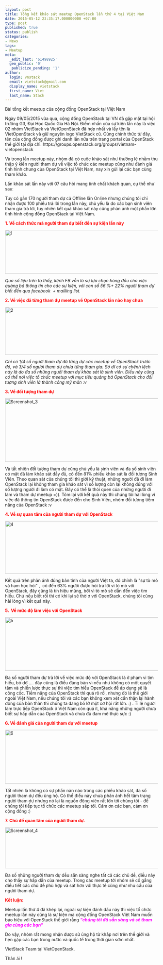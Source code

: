 ```yaml
---
layout: post
title: Tổng kết khảo sát meetup OpenStack lần thứ 4 tại Việt Nam
date: 2015-05-12 23:35:17.000000000 +07:00
type: post
published: true
status: publish
categories:
- News
tags:
- Meetup
meta:
  _edit_last: '61498925'
  geo_public: '0'
  _publicize_pending: '1'
author:
  login: vnstack
  email: vietstack@gmail.com
  display_name: vietstack
  first_name: Viet
  last_name: Stack
---
```

<p>Bài tổng kết meetup của cộng đồng OpenStack tại Việt Nam</p>
<p>Ngày 09/05/2015 vừa qua, cộng đồng OpenStack tại VN đã gặp mặt tại hội trường G3, Đại Học Quốc Gia Hà Nội. Điểm nhấn của sự kiện lần này là việc 02 nhóm VietStack và VietOpenStack đã hợp nhất và lấy tên là VietOpenStack và giữ nguyên logo VietStack cũ. Cũng chính thức từ đây, tên của cộng đồng được ghi danh lần nữa trên trang portal của OpenStack thế giới tại địa chỉ. https://groups.openstack.org/groups/vietnam-vietopenstack</p>
<p>Và trong lần meetup này, nhóm đã có cuộc khảo sát như thường lệ nhằm thu thập ý kiến người tham dự về việc tổ chức các meetup cũng như đánh giá tình hình chung của OpenStack tại Việt Nam, nay xin gửi lại các bạn cùng tham khảo.</p>
<p>Lần khảo sát lần này với 07 câu hỏi mang tính chất khách quan, cụ thể như sau:<!--more--></p>
<p>Tuy có gần 170 người tham dự cả Offline lẫn Online nhưng chúng tôi chỉ nhận được 100 phiếu trả lời trong lần này, chủ yếu là do các bạn sinh viên tham gia trả lời, tuy nhiên kết quả khảo sát này cũng phản ánh một phần lớn tình hình cộng đồng OpenStack tại Việt Nam.</p>
<p><span style="color:#ff0000;"><strong>1. Về cách thức mà người tham dự biết đến sự kiện lần này</strong></span></p>
<p><a href="https://vietstack.files.wordpress.com/2015/05/1.png"><img class="aligncenter size-full wp-image-474" src="{{ site.baseurl }}/pictures/1.png" alt="1" width="630" height="144" /></a></p>
<p><em>Qua số liệu trên ta thấy, kênh FB vẫn là sự lựa chọn hàng đầu cho việc quảng bá thông tin cho các sự kiện, với con số 56 %+ 22% người tham dự biết đến qua facebook  + mailling list.</em></p>
<p><strong><span style="color:#ff0000;">2. Về việc đã từng tham dự meetup về OpenStack lần nào hay chưa </span></strong></p>
<p><a href="https://vietstack.files.wordpress.com/2015/05/2.png"><img class="aligncenter size-full wp-image-475" src="{{ site.baseurl }}/pictures/2.png" alt="2" width="596" height="157" /></a></p>
<p><em>Chỉ có 1/4 số người tham dự đã từng dự các meetup về OpenStack trước đó, và 3/4 số người tham dự chưa từng tham gia. Sở dĩ có sự chênh lệch này là do đa số những người tham dự khảo sát là sinh viên. Điều này cũng có thể nói việc tổ chức meetup với mục tiêu quảng bá OpenStack cho đối tượng sinh viên là thành công mỹ mãn :v</em></p>
<p><strong><span style="color:#ff0000;">3. Về đối tượng tham dự</span></strong></p>
<p><a href="https://vietstack.files.wordpress.com/2015/05/screenshot_3.png"><img class="aligncenter size-full wp-image-476" src="{{ site.baseurl }}/pictures/screenshot_3.png" alt="Screenshot_3" width="630" height="209" /></a></p>
<p>Và tất nhiên đối tượng tham dự cũng chủ yếu là sinh viên và đa số sinh viên có mặt đã làm khảo sát đầy đủ, có đến 81% phiếu khảo sát là đối tượng Sinh Viên. Theo quan sát của chúng tôi thì giới kỹ thuật, những người đã đi làm OpenStack lại không tham gia khảo sát vì số lượng còn lại không đúng với số lượng người đi làm có mặt. Đây có thể là thói quen của những người đi làm và tham dự meetup =)). Tóm lại với kết quả này thì chúng tôi hài lòng vì việc đã thông tin OpenStack được đến cho Sinh Viên, nhóm đối tượng tiềm năng của OpenStack :v</p>
<p><span style="color:#ff0000;"><strong>4. Về sự quan tâm của người tham dự với OpenStack</strong></span></p>
<p><a href="https://vietstack.files.wordpress.com/2015/05/4.png"><img class="aligncenter size-full wp-image-477" src="{{ site.baseurl }}/pictures/4.png" alt="4" width="630" height="173" /></a></p>
<p>Kết quả trên phản ánh đúng bản tính của người Việt ta, đó chính là "sự tò mò và ham học hỏi" ,  có đến 63% người được hỏi trả lời vì tò mò với OpenStack, đây cũng là tín hiệu mừng, bởi vì tò mò sẽ dẫn đến việc tìm hiểu. Chứ nếu biết rồi thì có khi lại sẽ thờ ơ với OpenStack, chúng tôi cũng hài lòng vì kết quả này.</p>
<p><span style="color:#ff0000;"><strong>5.  Về mức độ làm việc với OpenStack</strong></span></p>
<p><a href="https://vietstack.files.wordpress.com/2015/05/5.png"><img class="aligncenter size-full wp-image-478" src="{{ site.baseurl }}/pictures/5.png" alt="5" width="630" height="176" /></a></p>
<p>Đa số người tham dự trả lời về việc mức độ với OpenStack là ở phạm vi tìm hiểu, bỏ dở .... đây cũng là điều đáng bàn vì nếu như không có một quyết tâm và chiến lược thực sự thì việc tìm hiểu OpenStack để áp dụng sẽ là công cốc. Tiềm năng của OpenStack thì quá rõ rồi, nhưng đó là thế giới ngoài Việt Nam, nếu chúng tôi và các bạn không xem xét cẩn thận lại hành động của bản thân thì chúng ta đang bỏ lỡ một cơ hội rất lớn. :) . Tỉ lệ người làm trực tiếp OpenStack ở Việt Nam còn quá ít, khả năng những người chưa biết sự hấp dẫn của OpenStack và chưa đủ đam mê thực sực :)</p>
<p><strong><span style="color:#ff0000;">6. Về đánh giá của người tham dự với meetup</span></strong></p>
<p><a href="https://vietstack.files.wordpress.com/2015/05/6.png"><img class="aligncenter size-full wp-image-479" src="{{ site.baseurl }}/pictures/6.png" alt="6" width="630" height="177" /></a></p>
<p>Tất nhiên là không có sự phần nàn nào trong các phiếu khảo sát, đa số người tham dự đều ủng hộ. Có thể điều này chưa phản ánh hết tâm trạng người tham dự nhưng nó lại là nguồn động viên rất lớn tới chúng tôi - để chúng tôi tiếp tục tổ chức các meetup sắp tới. Cám ơn các bạn, cám ơn cộng đồng :)</p>
<p><span style="color:#ff0000;"><strong>7. Chủ đề quan tâm của người tham dự.</strong></span></p>
<p><a href="https://vietstack.files.wordpress.com/2015/05/screenshot_4.png"><img class="aligncenter size-full wp-image-480" src="{{ site.baseurl }}/pictures/screenshot_4.png" alt="Screenshot_4" width="630" height="135" /></a></p>
<p>Đa số những người tham dự đều sẵn sàng nghe tất cả các chủ đề, điều này cho thấy sự hấp dẫn của meetup. Trong các meetup tới nhóm sẽ cố gắng điều tiết các chủ đề phù hợp và sát hơn với thực tế cũng như nhu cầu của người tham dự.</p>
<p><span style="color:#ff0000;"><strong>Kết luận:</strong></span></p>
<p>Meetup lần thứ 4 đã khép lại, ngoài sự kiện đánh dấu này thì việc tổ chức meetup lần này cũng là sự kiện mà cộng đồng OpenStack Việt Nam muốn báo hiệu với OpenStack thế giới rằng <strong><em><span style="color:#ff00ff;">"chúng tôi đã sẵn sàng và sẽ tham gia cùng các bạn"  </span></em></strong></p>
<p>Do vậy, nhóm rất mong nhận được sử ủng hộ từ khắp nơi trên thế giới và hẹn gặp các bạn trong nước và quốc tế trong thời gian sớm nhất.</p>
<p>VietStack Team tại VietOpenStack.</p>
<p>Thân ái !</p>
<p>&nbsp;</p>
